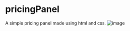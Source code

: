 # pricingPanel
A simple pricing panel made using html and css.
![image](https://github.com/puru52/pricingPanel/assets/133390517/8573f599-8481-49b6-99ee-991554124e1e)
